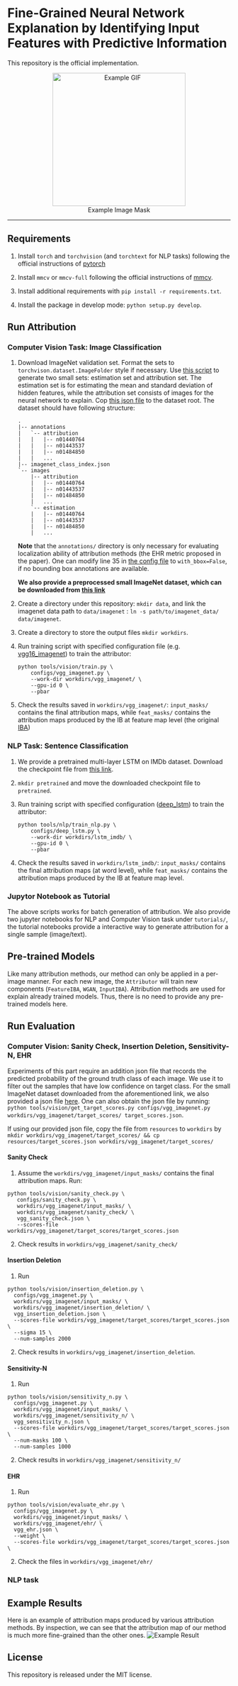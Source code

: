 # Fine-Grained Neural Network Explanation by Identifying Input Features with Predictive Information

This repository is the official implementation.

<p align="center"> 
    <img alt="Example GIF" width="300" src="resources/demo.gif"><br>
    Example Image Mask
</p>

---
## Requirements
1. Install `torch` and `torchvision` (and `torchtext` for NLP tasks) 
   following the official instructions of [pytorch](https://pytorch.org/get-started/locally/)

2. Install `mmcv` or `mmcv-full` following the official instructions of [mmcv](https://github.com/open-mmlab/mmcv).

3. Install additional requirements with `pip install -r requirements.txt`.

4. Install the package in develop mode: `python setup.py develop`. 


## Run Attribution

### Computer Vision Task: Image Classification
1. Download ImageNet validation set. Format the sets to 
   `torchvison.dataset.ImageFolder` style if necessary. Use 
   [this script](tools/generate_small_imagenet.py) to generate two small 
   sets: estimation set and attribution set. The estimation set is for 
   estimating the mean and standard deviation of hidden features, while the 
   attribution set consists of images for the neural network to explain. 
   Cop [this json file](resources/imagenet_class_index.json) to the dataset 
   root. The dataset should have following structure:
   ```shell 
   .
   |-- annotations
   |   `-- attribution
   |   |   |-- n01440764
   |   |   |-- n01443537
   |   |   |-- n01484850
   |   |   ...  
   |-- imagenet_class_index.json
   `-- images
       |-- attribution
       |   |-- n01440764
       |   |-- n01443537
       |   |-- n01484850
       |   ...
       `-- estimation 
       |   |-- n01440764
       |   |-- n01443537
       |   |-- n01484850
       |   ...
   ```
   **Note** that the `annotations/` directory is only necessary for evaluating 
   localization ability of attribution methods (the EHR metric proposed in the 
   paper). One can modify line 35 in 
   [the config file](configs/_base_/imagenet.py) to `with_bbox=False`, if 
   no bounding box annotations are available.
   
   **We also provide a preprocessed small ImageNet dataset, which can be 
   downloaded from 
   [this link](https://drive.google.com/file/d/1LBKQ4BR3zepfnQAKCumkABHYjXBanBBL/view?usp=sharing)**
   
2. Create a directory under this repository: `mkdir data`, and link the 
   imagenet data path to `data/imagenet` : 
   `ln -s path/to/imagenet_data/ data/imagenet`.
3. Create a directory to store the output files `mkdir workdirs`.
4. Run training script with specified configuration file (e.g. 
   [vgg16_imagenet](configs/vgg_imagenet.py)) to train the attributor:
   ```shell
   python tools/vision/train.py \
       configs/vgg_imagenet.py \
       --work-dir workdirs/vgg_imagenet/ \
       --gpu-id 0 \
       --pbar 
   ```

5. Check the results saved in `workdirs/vgg_imagenet/`: `input_masks/` 
   contains the final attribution maps, while `feat_masks/` contains the 
   attribution maps produced by the IB at feature map level (the original 
   [IBA](https://arxiv.org/abs/2001.00396))
   
### NLP Task: Sentence Classification
1. We provide a pretrained multi-layer LSTM on IMDb dataset. Download the 
   checkpoint file from 
   [this link](https://drive.google.com/file/d/15BReuKWEuHe7ZDhxKaNLquScKgAiAiLG/view?usp=sharing).
 
2. `mkdir pretrained` and move the downloaded checkpoint file to `pretrained`.

3. Run training script with specified configuration 
   ([deep_lstm](configs/deep_lstm.py)) to train the attributor:
   ```shell
   python tools/nlp/train_nlp.py \
       configs/deep_lstm.py \
       --work-dir workdirs/lstm_imdb/ \
       --gpu-id 0 \
       --pbar
   ```
4. Check the results saved in `workdirs/lstm_imdb/`: `input_masks/` contains 
   the final attribution maps (at word level), while `feat_masks/` contains 
   the attribution maps produced by the IB at feature map level.

### Jupytor Notebook as Tutorial
The above scripts works for batch generation of attribution. We also provide two jupyter notebooks for NLP and Computer Vision task under `tutorials/`, the tutorial notebooks provide a interactive way to generate attribution for a single sample (image/text).

## Pre-trained Models
Like many attribution methods, our method can only be applied in a per-image 
manner. For each new image, the `Attributor` will train new components 
(`FeatureIBA`, `WGAN`, `InputIBA`). Attribution methods are used for explain already trained models.
Thus, there is no need to provide any pre-trained models here.

## Run Evaluation
### Computer Vision: Sanity Check, Insertion Deletion, Sensitivity-N, EHR
Experiments of this part require an addition json file that records the 
predicted probability of the ground truth class of each image. We use it to 
filter out the samples that have low confidence on target class. For the small 
ImageNet dataset downloaded from the aforementioned link, we also provided 
a json file [here](resources/target_scores.json). One can also obtain the json
file by running:
`python tools/vision/get_target_scores.py configs/vgg_imagenet.py 
workdirs/vgg_imagenet/target_scores/ target_scores.json`.

If using our provided json file, copy the file from `resources` to 
`workdirs` by `mkdir workdirs/vgg_imagenet/target_scores/ && cp 
resources/target_scores.json workdirs/vgg_imagenet/target_scores/`
#### Sanity Check
1. Assume the `workdirs/vgg_imagenet/input_masks/` contains the final 
   attribution maps. Run:
```shell 
python tools/vision/sanity_check.py \
   configs/sanity_check.py \
   workdirs/vgg_imagenet/input_masks/ \
   workdirs/vgg_imagenet/sanity_check/ \
   vgg_sanity_check.json \
   --scores-file workdirs/vgg_imagenet/target_scores/target_scores.json
```
2. Check results in `workdirs/vgg_imagenet/sanity_check/`

#### Insertion Deletion
1. Run 
```shell
python tools/vision/insertion_deletion.py \
  configs/vgg_imagenet.py \
  workdirs/vgg_imagenet/input_masks/ \
  workdirs/vgg_imagenet/insertion_deletion/ \
  vgg_insertion_deletion.json \
  --scores-file workdirs/vgg_imagenet/target_scores/target_scores.json \
  --sigma 15 \
  --num-samples 2000
```
2. Check results in `workdirs/vgg_imagenet/insertion_deletion`.

#### Sensitivity-N
1. Run
```shell
python tools/vision/sensitivity_n.py \
  configs/vgg_imagenet.py \
  workdirs/vgg_imagenet/input_masks/ \
  workdirs/vgg_imagenet/sensitivity_n/ \
  vgg_sensitivity_n.json \
  --scores-file workdirs/vgg_imagenet/target_scores/target_scores.json \
  --num-masks 100 \
  --num-samples 1000
```
2. Check results in `workdirs/vgg_imagenet/sensitivity_n/`


#### EHR
1. Run 
```shell
python tools/vision/evaluate_ehr.py \
  configs/vgg_imagenet.py \
  workdirs/vgg_imagenet/input_masks/ \
  workdirs/vgg_imagenet/ehr/ \
  vgg_ehr.json \
  --weight \
  --scores-file workdirs/vgg_imagenet/target_scores/target_scores.json \
```
2. Check the files in `workdirs/vgg_imagenet/ehr/`

### NLP task

## Example Results
Here is an example of attribution maps produced by various attribution 
methods. By inspection, we can see that the attribution map of our method 
is much more fine-grained than the other ones. 
![Example Result](resources/example_results.jpg)

## License
This repository is released under the MIT license.


